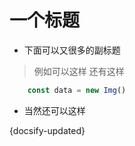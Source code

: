 # 一个标题

* 下面可以又很多的副标题
> 例如可以这样
> 还有这样

```javascript 
    const data = new Img()

```
* 当然还可以这样
 

 {docsify-updated} 
